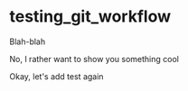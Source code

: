 # testing_git_workflow


Blah-blah

No, I rather want to show you something cool

Okay, let's add test again